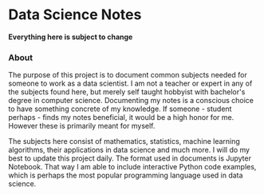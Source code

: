 # Data Science Notes
**Everything here is subject to change**
### About
The purpose of this project is to document common subjects needed for someone to work as a data scientist. I am not a teacher or expert in any of the subjects found here, but merely self taught hobbyist with bachelor's degree in computer science. Documenting my notes is a conscious choice to have something concrete of my knowledge. If someone - student perhaps - finds my notes beneficial, it would be a high honor for me. However these is primarily meant for myself.

The subjects here consist of mathematics, statistics, machine learning algorithms, their applications in data science and much more. I will do my best to update this project daily. The format used in documents is Jupyter Notebook. That way I am able to include interactive Python code examples, which is perhaps the most popular programming language used in data science. 